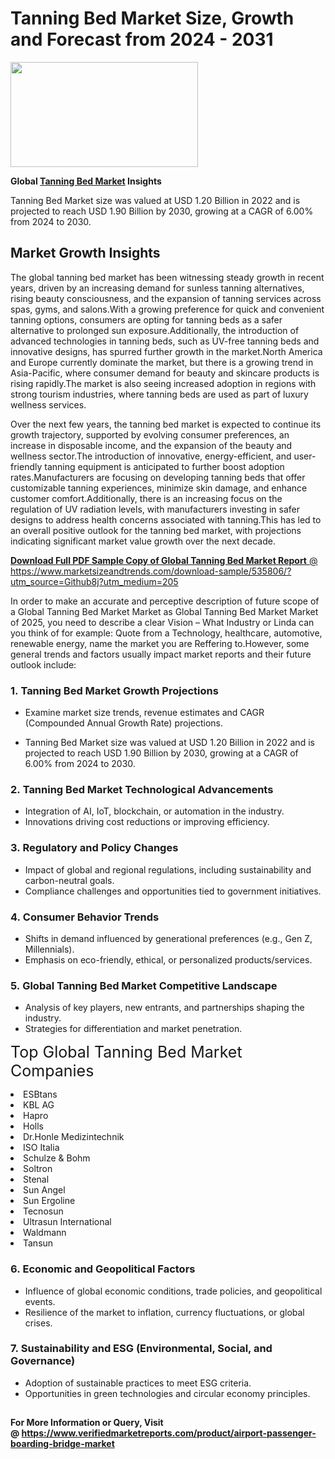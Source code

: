<H1>Tanning Bed Market Size, Growth and Forecast from 2024 - 2031</H1><img class="aligncenter size-medium wp-image-584254" src="https://thirdeyenews.in/wp-content/uploads/2024/09/Global-Market-Research-300x168.jpeg" alt="" width="300" height="168" /><p><strong>Global&nbsp;<a href="https://www.marketsizeandtrends.com/download-sample/535806/?utm_source=Github8j?utm_medium=205">Tanning Bed Market</a> Insights</strong></p><p>Tanning Bed Market size was valued at USD 1.20 Billion in 2022 and is projected to reach USD 1.90 Billion by 2030, growing at a CAGR of 6.00% from 2024 to 2030.</p><p><h2>Market Growth Insights</h2> <p>The global tanning bed market has been witnessing steady growth in recent years, driven by an increasing demand for sunless tanning alternatives, rising beauty consciousness, and the expansion of tanning services across spas, gyms, and salons.With a growing preference for quick and convenient tanning options, consumers are opting for tanning beds as a safer alternative to prolonged sun exposure.Additionally, the introduction of advanced technologies in tanning beds, such as UV-free tanning beds and innovative designs, has spurred further growth in the market.North America and Europe currently dominate the market, but there is a growing trend in Asia-Pacific, where consumer demand for beauty and skincare products is rising rapidly.The market is also seeing increased adoption in regions with strong tourism industries, where tanning beds are used as part of luxury wellness services.</p> <p><a href="#"></a></p> <p>Over the next few years, the tanning bed market is expected to continue its growth trajectory, supported by evolving consumer preferences, an increase in disposable income, and the expansion of the beauty and wellness sector.The introduction of innovative, energy-efficient, and user-friendly tanning equipment is anticipated to further boost adoption rates.Manufacturers are focusing on developing tanning beds that offer customizable tanning experiences, minimize skin damage, and enhance customer comfort.Additionally, there is an increasing focus on the regulation of UV radiation levels, with manufacturers investing in safer designs to address health concerns associated with tanning.This has led to an overall positive outlook for the tanning bed market, with projections indicating significant market value growth over the next decade.</p> <p><a href="#"></p><p><span class=""><strong>Download Full PDF Sample Copy of Global Tanning Bed Market Report</strong> @ <a href="https://www.marketsizeandtrends.com/download-sample/535806/?utm_source=Github8j?utm_medium=205" target="_blank">https://www.marketsizeandtrends.com/download-sample/535806/?utm_source=Github8j?utm_medium=205</a></span></p><p>In order to make an accurate and perceptive description of future scope of a Global&nbsp;Tanning Bed Market Market as Global&nbsp;Tanning Bed Market Market of 2025, you need to describe a clear Vision &ndash; What Industry or Linda can you think of for example: Quote from a Technology, healthcare, automotive, renewable energy, name the market you are Reffering to.However, some general trends and factors usually impact market reports and their future outlook include:</p><h3>1.&nbsp;<strong>Tanning Bed Market Growth Projections</strong></h3><ul><li>Examine market size trends, revenue estimates and CAGR (Compounded Annual Growth Rate) projections.</li><li><p>Tanning Bed Market size was valued at USD 1.20 Billion in 2022 and is projected to reach USD 1.90 Billion by 2030, growing at a CAGR of 6.00% from 2024 to 2030.</p></li></ul><h3>2.&nbsp;<strong>Tanning Bed Market Technological Advancements</strong></h3><ul><li>Integration of AI, IoT, blockchain, or automation in the industry.</li><li>Innovations driving cost reductions or improving efficiency.</li></ul><h3>3.&nbsp;<strong>Regulatory and Policy Changes</strong></h3><ul><li>Impact of global and regional regulations, including sustainability and carbon-neutral goals.</li><li>Compliance challenges and opportunities tied to government initiatives.</li></ul><h3>4.&nbsp;<strong>Consumer Behavior Trends</strong></h3><ul><li>Shifts in demand influenced by generational preferences (e.g., Gen Z, Millennials).</li><li>Emphasis on eco-friendly, ethical, or personalized products/services.</li></ul><h3>5.&nbsp;<strong>Global Tanning Bed Market Competitive Landscape</strong></h3><ul><li>Analysis of key players, new entrants, and partnerships shaping the industry.</li><li>Strategies for differentiation and market penetration.</li></ul><p data-pm-slice="1 1 []"><span style="color: inherit; font-family: inherit; font-size: 25px;">Top Global Tanning Bed Market Companies</span></p><div class="" data-test-id=""><p><li>ESBtans</li><li> KBL AG</li><li> Hapro</li><li> Holls</li><li> Dr.Honle Medizintechnik</li><li> ISO Italia</li><li> Schulze & Bohm</li><li> Soltron</li><li> Stenal</li><li> Sun Angel</li><li> Sun Ergoline</li><li> Tecnosun</li><li> Ultrasun International</li><li> Waldmann</li><li> Tansun</li></p></div><h3>6.&nbsp;<strong>Economic and Geopolitical Factors</strong></h3><ul><li>Influence of global economic conditions, trade policies, and geopolitical events.</li><li>Resilience of the market to inflation, currency fluctuations, or global crises.</li></ul><h3>7.&nbsp;<strong>Sustainability and ESG (Environmental, Social, and Governance)</strong></h3><ul><li>Adoption of sustainable practices to meet ESG criteria.</li><li>Opportunities in green technologies and circular economy principles.</li></ul><h2><strong style="font-size: 14px;">For More Information or Query, Visit @&nbsp;</strong><a style="background-color: #ffffff; font-size: 14px;" href="https://www.marketsizeandtrends.com/report/tanning-bed-market/" target="_blank">https://www.verifiedmarketreports.com/product/airport-passenger-boarding-bridge-market</a></h2>